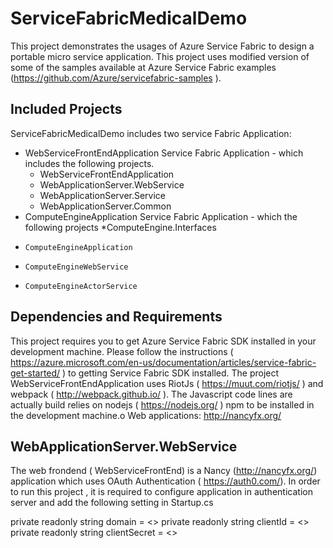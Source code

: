 # ServiceFabricMedicalDemo

This project demonstrates the usages of Azure Service Fabric to design a portable micro service application. This project uses modified version of some of the samples available at Azure Service Fabric examples (https://github.com/Azure/servicefabric-samples ). 

Included Projects
-----------------

ServiceFabricMedicalDemo  includes two service Fabric Application:

*  WebServiceFrontEndApplication Service Fabric Application - which includes the following projects. 
    * WebServiceFrontEndApplication
    * WebApplicationServer.WebService
    * WebApplicationServer.Service 
    * WebApplicationServer.Common
*  ComputeEngineApplication Service Fabric Application - which the following projects
  *ComputeEngine.Interfaces
*     ComputeEngineApplication
*     ComputeEngineWebService
*     ComputeEngineActorService

Dependencies and Requirements
---------------------------
This project requires you to get Azure Service Fabric SDK installed in your development machine. Please follow the instructions ( https://azure.microsoft.com/en-us/documentation/articles/service-fabric-get-started/ ) to getting Service Fabric SDK installed. The project WebServiceFrontEndApplication uses RiotJs ( https://muut.com/riotjs/ ) and webpack ( http://webpack.github.io/ ).  The Javascript code lines are actually  build relies on nodejs ( https://nodejs.org/ ) npm to be installed in the development machine.o	Web applications: http://nancyfx.org/

WebApplicationServer.WebService
---------------------------------
The web frondend ( WebServiceFrontEnd)  is a Nancy (http://nancyfx.org/) application which uses OAuth Authentication ( https://auth0.com/). In order to run this project , it is required to configure application in authentication server and add the following setting in  Startup.cs

private readonly string domain = <>
private readonly string clientId = <>
private readonly string clientSecret = <>


